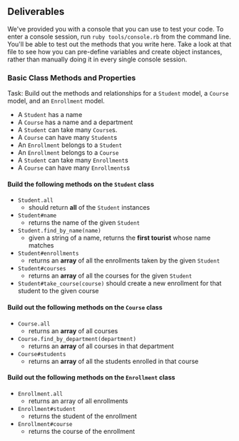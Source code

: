 ## Deliverables

We've provided you with a console that you can use to test your code. To enter a console session, run `ruby tools/console.rb` from the command line. You'll be able to test out the methods that you write here. Take a look at that file to see how you can pre-define variables and create object instances, rather than manually doing it in every single console session.

### Basic Class Methods and Properties

Task:  Build out the methods and relationships for a `Student` model, a `Course` model, and an `Enrollment` model.

- A `Student` has a name
- A `Course` has a name and a department
- A `Student` can take many `Course`s.
- A `Course` can have many `Student`s
- An `Enrollment` belongs to a `Student`
- An `Enrollment` belongs to a `Course`
- A `Student` can take many `Enrollment`s
- A `Course` can have many `Enrollments`s

#### Build the following methods on the `Student` class

- `Student.all`
  - should return **all** of the `Student` instances
- `Student#name`
  - returns the name of the given `Student`
- `Student.find_by_name(name)`
  - given a string of a name, returns the **first tourist** whose  name matches
- `Student#enrollments`
  - returns an **array** of all the enrollments taken by the given `Student`
- `Student#courses`
  - returns an **array** of all the courses for the given `Student`
- `Student#take_course(course)` should create a new enrollment for that student to the given course

#### Build out the following methods on the `Course` class

- `Course.all`
  - returns an **array** of all courses
- `Course.find_by_department(department)`
  - returns an **array** of all courses in that department
- `Course#students`
  - returns an **array** of all the students enrolled in that course

#### Build out the following methods on the `Enrollment` class

- `Enrollment.all`
  - returns an array of all enrollments
- `Enrollment#student`
  - returns the student of the enrollment
- `Enrollment#course`
  - returns the course of the enrollment
